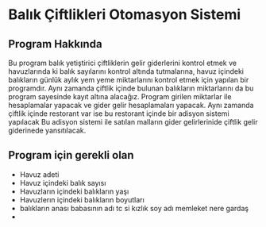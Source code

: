 # Balık Çiftlikleri Otomasyon Sistemi


## Program Hakkında
Bu program balık yetiştirici çiftliklerin gelir giderlerini kontrol etmek ve
havuzlarında ki balık sayılarını kontrol altında tutmalarına, havuz içindeki balıkların
günlük aylık yem yeme miktarlarını kontrol etmek için yapılan bir programdır.
Aynı zamanda çiftlik içinde bulunan balıkların miktarlarını da bu program sayesinde kayıt altına alacağız.
Program girilen miktarlar ile hesaplamalar yapacak ve gider gelir hesaplamaları yapacak.
Aynı zamanda çiftlik içinde restorant var ise bu restorant içinde bir adisyon sistemi yapılacak
Bu adisyon sistemi ile satılan malların gider gelirlerinide çiftlik  gelir giderinede yansıtılacak.

## Program için gerekli olan
* Havuz adeti
* Havuz içindeki balık sayısı
* Havuzların içindeki balıkların yaşı
* Havuzlerın içindeki balıkların boyutları
* balıkların anası babasının adı tc si kızlık soy adı  memleket nere gardaş
*  
